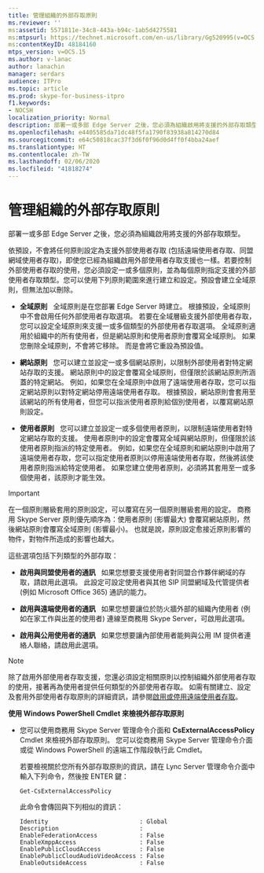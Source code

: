 ```yaml
---
title: 管理組織的外部存取原則
ms.reviewer: ''
ms:assetid: 5571811e-34c8-443a-b94c-1ab5d4275581
ms:mtpsurl: https://technet.microsoft.com/en-us/library/Gg520995(v=OCS.15)
ms:contentKeyID: 48184160
mtps_version: v=OCS.15
ms.author: v-lanac
author: lanachin
manager: serdars
audience: ITPro
ms.topic: article
ms.prod: skype-for-business-itpro
f1.keywords:
- NOCSH
localization_priority: Normal
description: 部署一或多部 Edge Server 之後，您必須為組織啟用將支援的外部存取類型。
ms.openlocfilehash: e4405585da71dc48f5fa1790f83938a814270d84
ms.sourcegitcommit: e64c50818cac37f3d6f0f96d0d4ff0f4bba24aef
ms.translationtype: HT
ms.contentlocale: zh-TW
ms.lasthandoff: 02/06/2020
ms.locfileid: "41818274"
---
```

# <a name="manage-external-access-policy-for-your-organization"></a>管理組織的外部存取原則

部署一或多部 Edge Server 之後，您必須為組織啟用將支援的外部存取類型。

依預設，不會將任何原則設定為支援外部使用者存取 (包括遠端使用者存取、同盟網域使用者存取)，即使您已經為組織啟用外部使用者存取支援也一樣。若要控制外部使用者存取的使用，您必須設定一或多個原則，並為每個原則指定支援的外部使用者存取類型。您可以使用下列原則範圍來進行建立和設定。預設會建立全域原則，但無法加以刪除。

  - **全域原則**   全域原則是在您部署 Edge Server 時建立。 根據預設，全域原則中不會啟用任何外部使用者存取選項。 若要在全域層級支援外部使用者存取，您可以設定全域原則來支援一或多個類型的外部使用者存取選項。 全域原則適用於組織中的所有使用者，但是網站原則和使用者原則會覆寫全域原則。 如果您刪除全域原則，不會將它移除。 而是會將它重設為預設值。

  - **網站原則**   您可以建立並設定一或多個網站原則，以限制外部使用者對特定網站存取的支援。 網站原則中的設定會覆寫全域原則，但僅限於該網站原則所涵蓋的特定網站。 例如，如果您在全域原則中啟用了遠端使用者存取，您可以指定網站原則以對特定網站停用遠端使用者存取。 根據預設，網站原則會套用至該網站的所有使用者，但您可以指派使用者原則給個別使用者，以覆寫網站原則設定。

  - **使用者原則**   您可以建立並設定一或多個使用者原則，以限制遠端使用者對特定網站存取的支援。 使用者原則中的設定會覆寫全域與網站原則，但僅限於該使用者原則指派的特定使用者。 例如，如果您在全域原則和網站原則中啟用了遠端使用者存取，您可以指定使用者原則以停用遠端使用者存取，然後將該使用者原則指派給特定使用者。 如果您建立使用者原則，必須將其套用至一或多個使用者，該原則才能生效。


> [!IMPORTANT]  
> 在一個原則層級套用的原則設定，可以覆寫在另一個原則層級套用的設定。 商務用 Skype Server 原則優先順序為：使用者原則 (影響最大) 會覆寫網站原則，然後網站原則會覆寫全域原則 (影響最小)。 也就是說，原則設定愈接近原則影響的物件，對物件所造成的影響也越大。


這些選項包括下列類型的外部存取：

  - **啟用與同盟使用者的通訊**   如果您想要支援使用者對同盟合作夥伴網域的存取，請啟用此選項。 此設定可設定使用者與其他 SIP 同盟網域及代管提供者 (例如 Microsoft Office 365) 通訊的能力。 


  - **啟用與遠端使用者的通訊**   如果您想要讓位於防火牆外部的組織內使用者 (例如在家工作與出差的使用者) 連線至商務用 Skype Server，可啟用此選項。

  - **啟用與公用使用者的通訊**   如果您想要讓內部使用者能夠與公用 IM 提供者連絡人聯絡，請啟用此選項。
   

> [!NOTE]  
> 除了啟用外部使用者存取支援，您還必須設定相關原則以控制組織外部使用者存取的使用，接著再為使用者提供任何類型的外部使用者存取。 如需有關建立、設定及套用外部使用者存取原則的詳細資訊，請參閱[啟用或停用遠端使用者存取](../access-edge/enable-or-disable-remote-user-access.md)。



**使用 Windows PowerShell Cmdlet 來檢視外部存取原則**

  - 您可以使用商務用 Skype Server 管理命令介面和 **CsExternalAccessPolicy** Cmdlet 來檢視外部存取原則。 您可以從商務用 Skype Server 管理命令介面或從 Windows PowerShell 的遠端工作階段執行此 Cmdlet。 
    
    若要檢視關於您所有外部存取原則的資訊，請在 Lync Server 管理命令介面中輸入下列命令，然後按 ENTER 鍵：
    
    `Get-CsExternalAccessPolicy`
    
    此命令會傳回與下列相似的資訊：
    
    ```console
    Identity                          : Global
    Description                       :
    EnableFederationAccess            : False
    EnableXmppAccess                  : False
    EnablePublicCloudAccess           : False
    EnablePublicCloudAudioVideoAccess : False
    EnableOutsideAccess               : False
    ```
